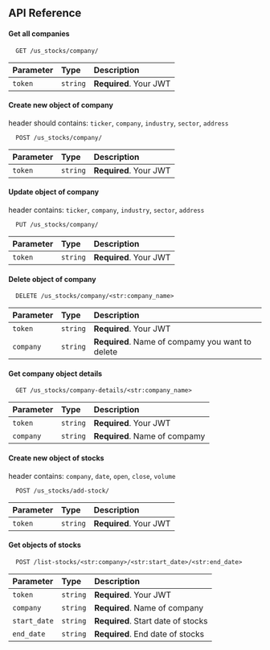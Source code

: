 ## API Reference

#### Get all companies

```http
  GET /us_stocks/company/
```

| Parameter | Type     | Description                |
| :-------- | :------- | :------------------------- |
| `token` | `string` | **Required**. Your JWT |

#### Create new object of company
header should contains: `ticker`, `company`, `industry`, `sector`, `address`


```http
  POST /us_stocks/company/
```

| Parameter | Type     | Description                       |
| :-------- | :------- | :-------------------------------- |
| `token`   | `string` | **Required**. Your JWT            |

#### Update object of company
header contains: `ticker`, `company`, `industry`, `sector`, `address`

```http
  PUT /us_stocks/company/
```

| Parameter | Type     | Description                       |
| :-------- | :------- | :-------------------------------- |
| `token`   | `string` | **Required**. Your JWT            |



#### Delete object of company

```http
  DELETE /us_stocks/company/<str:company_name>
```

| Parameter   | Type     | Description                       |
| :--------   | :------- | :-------------------------------- |
| `token`     | `string` | **Required**. Your JWT            |
| `company` | `string` | **Required**. Name of compamy you want to delete   |

#### Get company object details


```http
  GET /us_stocks/company-details/<str:company_name>
```

| Parameter   | Type     | Description                       |
| :--------   | :------- | :-------------------------------- |
| `token`     | `string` | **Required**. Your JWT            |
| `company` | `string` | **Required**. Name of compamy   |


#### Create new object of stocks
header contains: `company`, `date`, `open`, `close`, `volume`


```http
  POST /us_stocks/add-stock/
```

| Parameter   | Type     | Description                       |
| :--------   | :------- | :-------------------------------- |
| `token`     | `string` | **Required**. Your JWT            |


#### Get objects of stocks 



```http
  POST /list-stocks/<str:company>/<str:start_date>/<str:end_date>
```

| Parameter   | Type     | Description                       |
| :--------   | :------- | :-------------------------------- |
| `token`     | `string` | **Required**. Your JWT            |
| `company`   | `string` | **Required**. Name of company        |
| `start_date`| `string` | **Required**. Start date of stocks         |
| `end_date`  | `string` | **Required**. End date of stocks           |